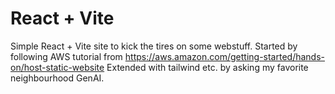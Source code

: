 # React + Vite

Simple React + Vite site to kick the tires on some webstuff.
Started by following AWS tutorial from https://aws.amazon.com/getting-started/hands-on/host-static-website
Extended with tailwind etc. by asking my favorite neighbourhood GenAI.
